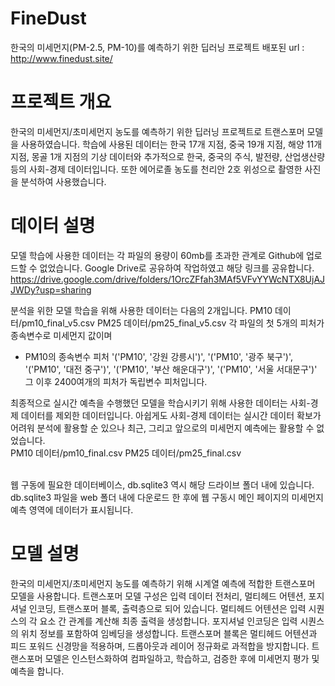 # FineDust
한국의 미세먼지(PM-2.5, PM-10)를 예측하기 위한 딥러닝 프로젝트
배포된 url : http://www.finedust.site/
# 프로젝트 개요
한국의 미세먼지/초미세먼지 농도를 예측하기 위한 딥러닝 프로젝트로 트랜스포머 모델을 사용하였습니다.
학습에 사용된 데이터는 한국 17개 지점, 중국 19개 지점, 해양 11개 지점, 몽골 1개 지점의 기상 데이터와
추가적으로 한국, 중국의 주식, 발전량, 산업생산량 등의 사회-경제 데이터입니다.
또한 에어로졸 농도를 천리안 2호 위성으로 촬영한 사진을 분석하여 사용했습니다.

# 데이터 설명
모델 학습에 사용한 데이터는 각 파일의 용량이 60mb를 초과한 관계로 Github에 업로드할 수 없었습니다.
Google Drive로 공유하여 작업하였고 해당 링크를 공유합니다.
https://drive.google.com/drive/folders/1OrcZFfah3MAf5VFvYYWcNTX8UjAJJWDy?usp=sharing

분석을 위한 모델 학습을 위해 사용한 데이터는 다음의 2개입니다.
PM10 데이터/pm10_final_v5.csv
PM25 데이터/pm25_final_v5.csv
각 파일의 첫 5개의 피처가 종속변수로 미세먼지 값이며
* PM10의 종속변수 피처 '('PM10', '강원 강릉시')', '('PM10', '광주 북구')', '('PM10', '대전 중구')', '('PM10', '부산 해운대구')', '('PM10', '서울 서대문구')'
그 이후 2400여개의 피처가 독립변수 피처입니다.

최종적으로 실시간 예측을 수행했던 모델을 학습시키기 위해 사용한 데이터는 사회-경제 데이터를 제외한 데이터입니다.
아쉽게도 사회-경제 데이터는 실시간 데이터 확보가 어려워 분석에 활용할 순 있으나 최근, 그리고 앞으로의 미세먼지 예측에는 활용할 수 없었습니다.
<br>
PM10 데이터/pm10_final.csv
PM25 데이터/pm25_final.csv

<br>
웹 구동에 필요한 데이터베이스, db.sqlite3 역시 해당 드라이브 폴더 내에 있습니다.
db.sqlite3 파일을 web 폴더 내에 다운로드 한 후에 웹 구동시 메인 페이지의 미세먼지 예측 영역에 데이터가 표시됩니다.

# 모델 설명
한국의 미세먼지/초미세먼지 농도를 예측하기 위해 시계열 예측에 적합한 트랜스포머 모델을 사용합니다. 트랜스포머 모델 구성은 입력 데이터 전처리, 멀티헤드 어텐션, 포지셔널 인코딩, 트랜스포머 블록, 출력층으로 되어 있습니다. 멀티헤드 어텐션은 입력 시퀀스의 각 요소 간 관계를 계산해 최종 출력을 생성합니다. 포지셔널 인코딩은 입력 시퀀스의 위치 정보를 포함하여 임베딩을 생성합니다. 트랜스포머 블록은 멀티헤드 어텐션과 피드 포워드 신경망을 적용하며, 드롭아웃과 레이어 정규화로 과적합을 방지합니다. 트랜스포머 모델은 인스턴스화하여 컴파일하고, 학습하고, 검증한 후에 미세먼지 평가 및 예측을 합니다.
